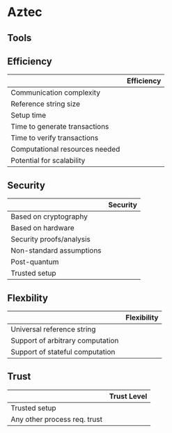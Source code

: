 # Aztec

## Tools

## Efficiency

|                           |           Efficiency         |
| ------------------------- | :--------------------------: |
| Communication complexity                  |                              |
| Reference string size                  |                              |
| Setup time                  |                              |
| Time to generate transactions                  |                              |
| Time to verify transactions                |                              |
| Computational resources needed                 |                              |
| Potential for scalability                  |                              |

## Security

|                           | Security                  |
| ------------------------- | :--------------------------: |
| Based on cryptography                 |                              |
| Based on hardware                 |                              |
| Security proofs/analysis                  |                              |
| Non-standard assumptions                 |                              |
| Post-quantum               |                              |
| Trusted setup                |                              |

## Flexbility

|                           | Flexibility                 |
| ------------------------- | :--------------------------: |
| Universal reference string                 |                              |
| Support of arbitrary computation                |                              |
| Support of stateful computation                 |                              |


## Trust

|                           | Trust Level                  |
| ------------------------- | :--------------------------: |
| Trusted setup               |                              |
| Any other process req. trust               |                              |
